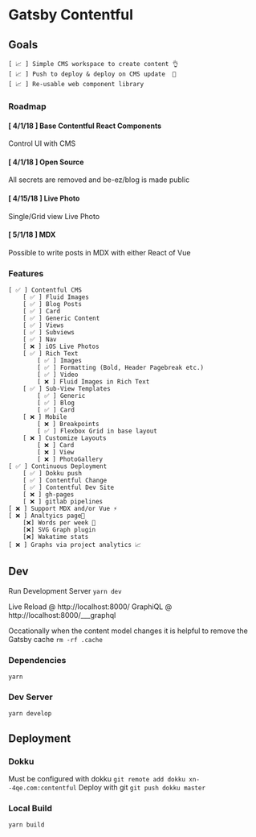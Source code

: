# Gatsby Contentful

## Goals
    [ 📈 ] Simple CMS workspace to create content 👌
    [ 📈 ] Push to deploy & deploy on CMS update  💸
    [ 📈 ] Re-usable web component library
    
### Roadmap

#### __[ 4/1/18 ] Base Contentful React Components__
Control UI with CMS

#### __[ 4/1/18 ] Open Source__
All secrets are removed and be-ez/blog is made public

#### __[ 4/15/18 ] Live Photo__
Single/Grid view Live Photo

#### __[ 5/1/18 ]  MDX__
Possible to write posts in MDX with either React of Vue
        
### Features
    [ ✅ ] Contentful CMS
        [ ✅ ] Fluid Images
        [ ✅ ] Blog Posts
        [ ✅ ] Card
        [ ✅ ] Generic Content
        [ ✅ ] Views
        [ ✅ ] Subviews
        [ ✅ ] Nav
        [ ❌ ] iOS Live Photos
        [ ✅ ] Rich Text
            [ ✅ ] Images
            [ ✅ ] Formatting (Bold, Header Pagebreak etc.) 
            [ ✅ ] Video
            [ ❌ ] Fluid Images in Rich Text
        [ ✅ ] Sub-View Templates
            [ ✅ ] Generic
            [ ✅ ] Blog
            [ ✅ ] Card
        [ ❌ ] Mobile
            [ ❌ ] Breakpoints
            [ ✅ ] Flexbox Grid in base layout
        [ ❌ ] Customize Layouts
            [ ❌ ] Card
            [ ❌ ] View
            [ ❌ ] PhotoGallery
    [ ✅ ] Continuous Deployment
        [ ✅ ] Dokku push
        [ ✅ ] Contentful Change
        [ ✅ ] Contentful Dev Site
        [ ❌ ] gh-pages
        [ ❌ ] gitlab pipelines
    [ ❌ ] Support MDX and/or Vue ⚡️
    [ ❌ ] Analtyics page🔆
        [❌] Words per week 💯
        [❌] SVG Graph plugin
        [❌] Wakatime stats
    [ ❌ ] Graphs via project analytics 📈

## Dev
Run Development Server
`yarn dev`

Live Reload @ http://localhost:8000/
GraphiQL    @ http://localhost:8000/___graphql

Occationally when the content model changes it is helpful to remove the Gatsby cache
`rm -rf .cache`

### Dependencies
 `yarn` 

### Dev Server
`yarn develop`

## Deployment

### Dokku
Must be configured with dokku
`git remote add dokku xn--4qe.com:contentful`
Deploy with git
`git push dokku master`

### Local Build
`yarn build`
